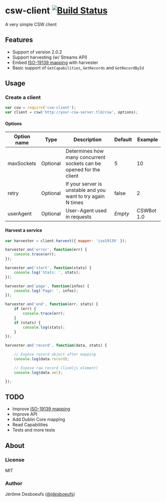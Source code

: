 # csw-client [![Build Status](https://secure.travis-ci.org/jdesboeufs/csw-client.svg)](http://travis-ci.org/jdesboeufs/csw-client)

A very simple CSW client

## Features

* Support of version 2.0.2
* Support harvesting (w/ Streams API)
* Embed [ISO-19139 mapping](https://github.com/jdesboeufs/node-iso19139) with harvester
* Basic support of `GetCapabilities`, `GetRecords` and `GetRecordById`

## Usage

### Create a client

```js
var csw = require('csw-client');
var client = csw('http://your-csw-server.tld/csw', options);
```

#### Options

| Option name | Type | Description | Default | Example |
| ---------- | ---------- | ----------- | ---------- | ---------- |
| maxSockets | Optional | Determines how many concurrent sockets can be opened for the client | 5 | 10 |
| retry | Optional | If your server is unstable and you want to try again N times | false | 2 |
| userAgent | Optional | User-Agent used in requests | _Empty_ | CSWBot 1.0 |

#### Harvest a service

```js
var harvester = client.harvest({ mapper: 'iso19139' });

harvester.on('error', function(err) {
    console.trace(err);
});

harvester.on('start', function(stats) {
    console.log('Stats: ', stats);
});

harvester.on('page', function(infos) {
    console.log('Page: ', infos);
});

harvester.on('end', function(err, stats) {
    if (err) {
        console.trace(err);
    }
    if (stats) {
        console.log(stats);
    }
});

harvester.on('record', function(data, stats) {

    // Expose record object after mapping
    console.log(data.record);

    // Expose raw record (lixmljs element)
    console.log(data.xml);

});
```

## TODO

* Improve [ISO-19139 mapping](https://github.com/jdesboeufs/node-iso19139)
* Improve API
* Add Dublin Core mapping
* Read Capabilities
* Tests and more tests

## About

### License

MIT

### Author

Jérôme Desboeufs ([@jdesboeufs](https://twitter.com/jdesboeufs))
